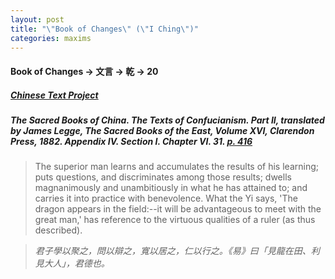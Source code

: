 ```yaml
---
layout: post
title: "\"Book of Changes\" (\"I Ching\")" 
categories: maxims
---
```


#### Book of Changes -> 文言 -> 乾 -> 20

##### [Chinese Text Project](https://ctext.org/dictionary.pl?if=en&id=81907)

##### *The Sacred Books of China. The Texts of Confucianism. Part II*, translated by James Legge, The Sacred Books of the East, Volume XVI, Clarendon Press, 1882. Appendix IV. Section I. Chapter VI. 31. [p. 416](https://jainqq.org/explore/007676/443)

> The superior man learns and accumulates the results of his learning; puts questions, and discriminates among those results; dwells magnanimously and unambitiously in what he has attained to; and carries it into practice with benevolence. What the Yi says, 'The dragon appears in the field:--it will be advantageous to meet with the great man,' has reference to the virtuous qualities of a ruler (as thus described).

> *君子學以聚之，問以辯之，寬以居之，仁以行之。《易》曰「見龍在田、利見大人」，君德也。*


